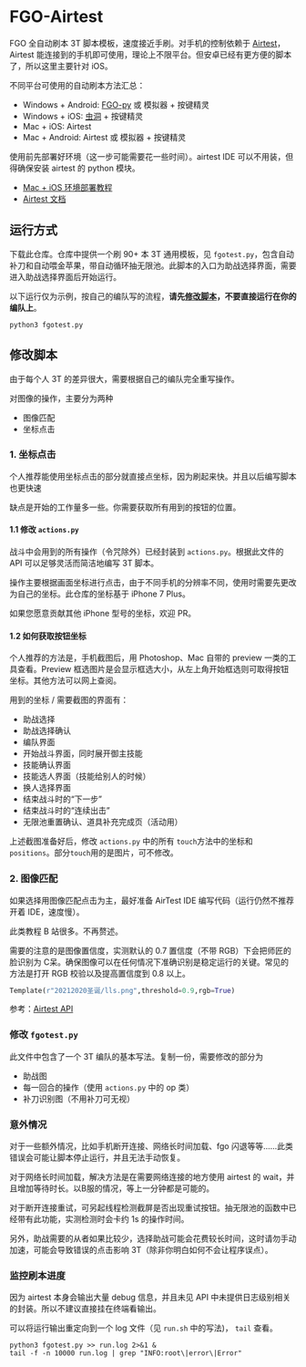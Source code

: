 # FGO-Airtest

FGO 全自动刷本 3T 脚本模板，速度接近手刷。对手机的控制依赖于 [Airtest](https://airtest.doc.io.netease.com/)，Airtest 能连接到的手机即可使用，理论上不限平台。但安卓已经有更方便的脚本了，所以这里主要针对 iOS。

不同平台可使用的自动刷本方法汇总：
- Windows + Android: [FGO-py](https://github.com/hgjazhgj/FGO-py) 或 模拟器 + 按键精灵
- Windows + iOS: [虫洞](https://wormhole.app/) + 按键精灵
- Mac + iOS: Airtest
- Mac + Android: Airtest 或 模拟器 + 按键精灵


使用前先部署好环境（这一步可能需要花一些时间）。airtest IDE 可以不用装，但得确保安装 airtest 的 python 模块。
- [Mac + iOS 环境部署教程](https://zhuanlan.zhihu.com/p/414629796)
- [Airtest 文档](https://airtest.doc.io.netease.com/tutorial/6_IOS_automated_testing/)

## 运行方式

下载此仓库。仓库中提供一个刷 90+ 本 3T 通用模板，见 `fgotest.py`，包含自动补刀和自动喂金苹果，带自动循环抽无限池。此脚本的入口为助战选择界面，需要进入助战选择界面后开始运行。

以下运行仅为示例，按自己的编队写的流程，**请先[修改脚本](#修改脚本)，不要直接运行在你的编队上**。

```shell
python3 fgotest.py
```

## 修改脚本

由于每个人 3T 的差异很大，需要根据自己的编队完全重写操作。

对图像的操作，主要分为两种
- 图像匹配
- 坐标点击

### 1. 坐标点击

个人推荐能使用坐标点击的部分就直接点坐标，因为刷起来快。并且以后编写脚本也更快速

缺点是开始的工作量多一些。你需要获取所有用到的按钮的位置。

#### 1.1 修改 `actions.py`

战斗中会用到的所有操作（令咒除外）已经封装到 `actions.py`。根据此文件的 API 可以足够灵活而简洁地编写 3T 脚本。

操作主要根据画面坐标进行点击，由于不同手机的分辨率不同，使用时需要先更改为自己的坐标。此仓库的坐标基于 iPhone 7 Plus。

如果您愿意贡献其他 iPhone 型号的坐标，欢迎 PR。

#### 1.2 如何获取按钮坐标
个人推荐的方法是，手机截图后，用 Photoshop、Mac 自带的 preview 一类的工具查看。Preview 框选图片是会显示框选大小，从左上角开始框选则可取得按钮坐标。其他方法可以网上查阅。

用到的坐标 / 需要截图的界面有：
- 助战选择
- 助战选择确认
- 编队界面
- 开始战斗界面，同时展开御主技能
- 技能确认界面
- 技能选人界面（技能给别人的时候）
- 换人选择界面
- 结束战斗时的“下一步”
- 结束战斗时的“连续出击”
- 无限池重置确认、道具补充完成页（活动用）

上述截图准备好后，修改 `actions.py` 中的所有 `touch`方法中的坐标和`positions`。部分`touch`用的是图片，可不修改。

### 2. 图像匹配

如果选择用图像匹配点击为主，最好准备 AirTest IDE 编写代码（运行仍然不推荐开着 IDE，速度慢）。

此类教程 B 站很多。不再赘述。

需要的注意的是图像置信度，实测默认的 0.7 置信度（不带 RGB）下会把师匠的脸识别为 C呆。确保图像可以在任何情况下准确识别是稳定运行的关键。常见的方法是打开 RGB 校验以及提高置信度到 0.8 以上。

```python
Template(r"20212020圣诞/lls.png",threshold=0.9,rgb=True)
```

参考：[Airtest API](https://airtest.readthedocs.io/zh_CN/latest/all_module/airtest.core.api.html)

### 修改 `fgotest.py`

此文件中包含了一个 3T 编队的基本写法。复制一份，需要修改的部分为

- 助战图
- 每一回合的操作（使用 `actions.py` 中的 op 类）
- 补刀识别图（不用补刀可无视）
### 意外情况

对于一些额外情况，比如手机断开连接、网络长时间加载、fgo 闪退等等……此类错误会可能让脚本停止运行，并且无法手动恢复。

对于网络长时间加载，解决方法是在需要网络连接的地方使用 airtest 的 wait，并且增加等待时长。以B服的情况，等上一分钟都是可能的。

对于断开连接重试，可另起线程检测截屏是否出现重试按钮。抽无限池的函数中已经带有此功能，实测检测时会卡约 1s 的操作时间。

另外，助战需要的从者如果比较少，选择助战可能会花费较长时间，这时请勿手动加速，可能会导致错误的点击影响 3T（除非你明白如何不会让程序误点）。

### 监控刷本进度

因为 airtest 本身会输出大量 debug 信息，并且未见 API 中未提供日志级别相关的封装。所以不建议直接挂在终端看输出。

可以将运行输出重定向到一个 log 文件（见 `run.sh` 中的写法)， `tail` 查看。

```shell
python3 fgotest.py >> run.log 2>&1 &
tail -f -n 10000 run.log | grep "INFO:root\|error\|Error"
```

